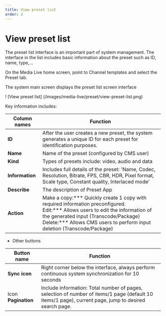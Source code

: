 ```yaml
---
title: View preset list
order: 2
---
```


# View preset list

The preset list interface is an important part of system management. The interface in the list includes basic information about the preset such as ID, name, type,...

On the Media Live home screen, point to Channel templates and select the Preset tab.

The system main screen displays the preset list screen interface

! [View preset list] (/images/media-live/preset/view-preset-list.png)

Key information includes:

| Column names    | Function                                                                                                                                                                                                                                                                                                 |
| --------------- | -------------------------------------------------------------------------------------------------------------------------------------------------------------------------------------------------------------------------------------------------------------------------------------------------------- |
| **ID**          | After the user creates a new preset, the system generates a unique ID for each preset for identification purposes.                                                                                                                                                                                       |
| **Name**        | Name of the preset (configured by CMS user)                                                                                                                                                                                                                                           |
| **Kind**        | Types of presets include: video, audio and data                                                                                                                                                                                                                                                          |
| **Information** | Includes full details of the preset: 'Name, Codec, Resolution, Bitrate, FPS, CBR, HDR, Pixel format, Scale type, Constant quality, Interlaced mode'                                                                                                                                                      |
| **Describe**    | The description of Preset App                                                                                                                                                                                                                                                                            |
| **Action**      | Make a copy:\*\*\* Quickly create 1 copy with required information preconfigured.<br/>Edit:\*\*\* Allows users to edit the information of the generated input (Transcode/Package)<br/>Delete:\*\*\* Allows CMS users to perform input deletion (Transcode/Package) |

- Other buttons

| Button name         | Function                                                                                                                                                                 |
| ------------------- | ------------------------------------------------------------------------------------------------------------------------------------------------------------------------ |
| **Sync icon**       | Right corner below the interface, always perform continuous system synchronization for 10 seconds                                                                        |
| Icon **Pagination** | Include information: Total number of pages, selection of number of items/1 page (default 10 items/1 page), current page, jump to desired search page. |
